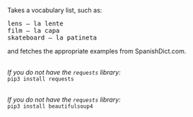 Takes a vocabulary list, such as:

<pre>lens — la lente
film — la capa
skateboard — la patineta</pre>

and fetches the appropriate examples from SpanishDict.com.
<br /><br />

<i>If you do not have the <code>requests</code> library:</i><br />
<code>pip3 install requests</code><br />
<br />

<i>If you do not have the <code>requests</code> library:</i><br />
<code>pip3 install beautifulsoup4</code>
